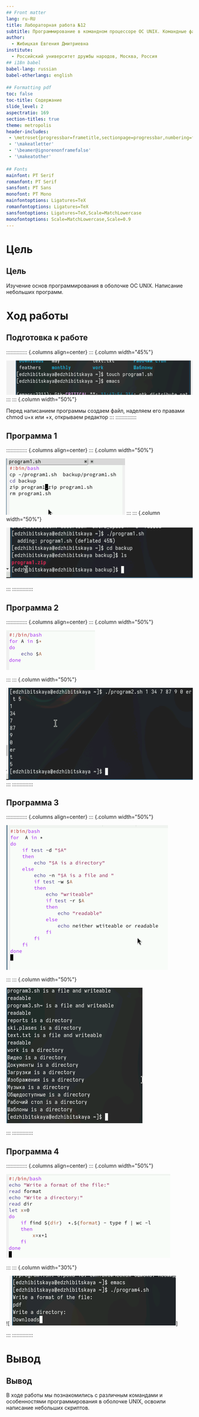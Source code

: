 ```yaml
---
## Front matter
lang: ru-RU
title: Лабораторная работа №12
subtitle: Программирование в командном процессоре ОС UNIX. Командные файлы
author:
  - Жибицкая Евгения Дмитриевна
institute:
  - Российский университет дружбы народов, Москва, Россия
## i18n babel
babel-lang: russian
babel-otherlangs: english

## Formatting pdf
toc: false
toc-title: Содержание
slide_level: 2
aspectratio: 169
section-titles: true
theme: metropolis
header-includes:
 - \metroset{progressbar=frametitle,sectionpage=progressbar,numbering=fraction}
 - '\makeatletter'
 - '\beamer@ignorenonframefalse'
 - '\makeatother'
 
## Fonts
mainfont: PT Serif
romanfont: PT Serif
sansfont: PT Sans
monofont: PT Mono
mainfontoptions: Ligatures=TeX
romanfontoptions: Ligatures=TeX
sansfontoptions: Ligatures=TeX,Scale=MatchLowercase
monofontoptions: Scale=MatchLowercase,Scale=0.9
---
```





# Цель

## Цель 

Изучение основ программирования в оболочке ОС UNIX. Написание небольших программ.

# Ход работы

## Подготовка к работе

:::::::::::::: {.columns align=center}
::: {.column width="45%"}

![Создание файлов](image/1.png)
:::
::: {.column width="50%"}

Перед написанием программы создаем файл, наделяем его правами chmod u+x или +x, открываем редактор
:::
::::::::::::::

## Программа 1
:::::::::::::: {.columns align=center}
::: {.column width="50%"}

![Программа 1](image/2.png)
:::
::: {.column width="50%"}

![Запуск](image/3.png)

:::
::::::::::::::

## Программа 2

:::::::::::::: {.columns align=center}
::: {.column width="50%"}

![Программа 2](image/5.png)

:::
::: {.column width="50%"}

![Запуск](image/6.png)
:::
::::::::::::::

## Программа 3
:::::::::::::: {.columns align=center}
::: {.column width="50%"}

![Программа 3](image/9.png)

:::
::: {.column width="50%"}

![Запуск](image/8.png)

:::
::::::::::::::

## Программа 4

:::::::::::::: {.columns align=center}
::: {.column width="50%"}

![Программа 4](image/7.png)

:::
::: {.column width="30%"}

![![Запуск](image/10.png)]

:::
::::::::::::::


# Вывод

## Вывод


В ходе работы мы познакомились с различным командами и особенностями программирования в оболочке UNIX,  освоили написание небольших скриптов.





